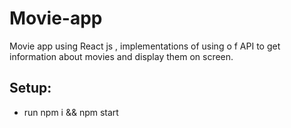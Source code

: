 # Movie-app
Movie app using React js , implementations of using o f API to get information about movies and display them on screen.

## Setup:
- run npm i && npm start